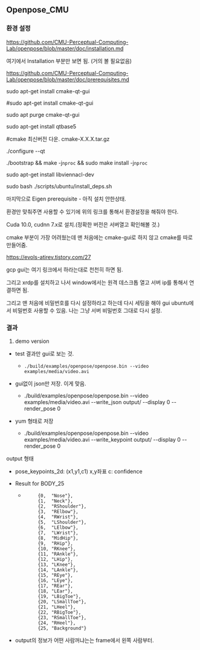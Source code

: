 

## Openpose_CMU



### 환경 설정

https://github.com/CMU-Perceptual-Computing-Lab/openpose/blob/master/doc/installation.md

여기에서 Installation 부분만 보면 됨. (거의 볼 필요없음)

https://github.com/CMU-Perceptual-Computing-Lab/openpose/blob/master/doc/prerequisites.md

sudo apt-get install cmake-qt-gui

#sudo apt-get install cmake-qt-gui

sudo apt purge cmake-qt-gui

sudo apt-get install qtbase5

#cmake 최신버전 다운.  cmake-X.X.X.tar.gz

./configure --qt

./bootstrap && make -j`nproc` && sudo make install -j`nproc` 

sudo apt-get install libviennacl-dev

sudo bash ./scripts/ubuntu/install_deps.sh

마지막으로 Eigen prerequisite - 아직 설치 안한상태.

환경만 맞춰주면 사용할 수 있기에 위의 링크를 통해서 환경설정을 해줘야 한다.

Cuda 10.0, cudnn 7.x로 설치.(정확한 버전은 서버열고 확인해볼 것.) 

cmake 부분이 가장 어려웠는데 맨 처음에는 cmake-gui로 하지 않고 cmake를 따로 만들어줌. 





https://evols-atirev.tistory.com/27

gcp gui는 여기 링크에서 하라는대로 천천히 하면 됨.

그리고 xrdp를 설치하고 나서 window에서는 원격 데스크톱 열고 서버 ip를 통해서 연결하면 됨.

그리고 맨 처음에 비밀번호를 다시 설정하라고 하는데 다시 세팅을 해야 gui ubuntu에서 비밀번호 사용할 수 있음. 나는 그냥 서버 비밀번호 그대로 다시 설정.





### 결과

1. demo version

- test 결과만 gui로 보는 것.

  - ```
    ./build/examples/openpose/openpose.bin --video examples/media/video.avi
    ```

- gui없이 json만 저장. 이게 맞음.

  - ./build/examples/openpose/openpose.bin --video examples/media/video.avi --write_json output/ --display 0 --render_pose 0

- yum 형태로 저장

  - ./build/examples/openpose/openpose.bin --video examples/media/video.avi --write_keypoint output/ --display 0 --render_pose 0



output 형태

- pose_keypoints_2d:  (x1,y1,c1)    x,y좌표 c: confidence

- Result for BODY_25

  - ```
         {0,  "Nose"},
         {1,  "Neck"},
         {2,  "RShoulder"},
         {3,  "RElbow"},
         {4,  "RWrist"},
         {5,  "LShoulder"},
         {6,  "LElbow"},
         {7,  "LWrist"},
         {8,  "MidHip"},
         {9,  "RHip"},
         {10, "RKnee"},
         {11, "RAnkle"},
         {12, "LHip"},
         {13, "LKnee"},
         {14, "LAnkle"},
         {15, "REye"},
         {16, "LEye"},
         {17, "REar"},
         {18, "LEar"},
         {19, "LBigToe"},
         {20, "LSmallToe"},
         {21, "LHeel"},
         {22, "RBigToe"},
         {23, "RSmallToe"},
         {24, "RHeel"},
         {25, "Background"}
    ```

- output의 정보가 어떤 사람꺼냐는는 frame에서 왼쪽 사람부터.